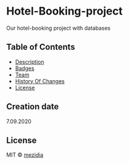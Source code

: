 # Hotel-Booking-project
Our hotel-booking project with databases

## Table of Contents

- [Description](#description)
- [Badges](#badges)
- [Team](#team)
- [History Of Changes](https://github.com/mezidia/hotel-booking/blob/master/CHANGELOG.md)
- [License](#license)

## Creation date
7.09.2020

## License
MIT © [mezidia](https://github.com/mezidia)
